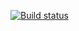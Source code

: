 [![Build status](https://ci.appveyor.com/api/projects/status/2whys040yinamwxp/branch/main?svg=true)](https://ci.appveyor.com/project/audov/gradle-patterns2-au/branch/main)